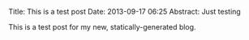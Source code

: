 Title: This is a test post
Date: 2013-09-17 06:25
Abstract: Just testing

This is a test post for my new, statically-generated blog.